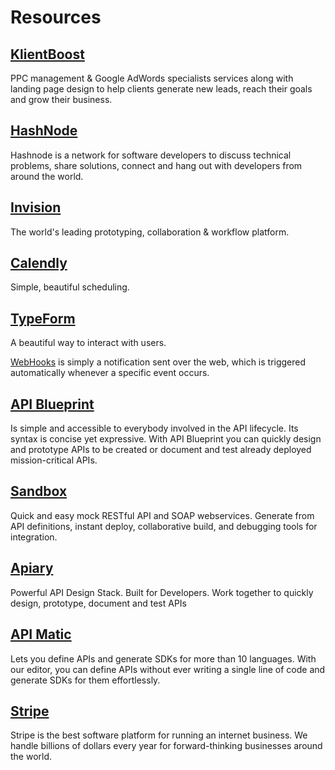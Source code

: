 # Resources

## [KlientBoost](https://klientboost.com/)
PPC management & Google AdWords specialists services along with landing page design to help clients generate new leads, reach their goals and grow their business.

## [HashNode](https://hashnode.com/)
Hashnode is a network for software developers to discuss technical problems, share solutions, connect and hang out with developers from around the world.

## [Invision](https://projects.invisionapp.com)
The world's leading prototyping, collaboration & workflow platform.

## [Calendly](https://calendly.com)
Simple, beautiful scheduling.

## [TypeForm](https://www.typeform.com/)
A beautiful way to interact with users.

[WebHooks](https://www.typeform.com/help/webhooks) is simply a notification sent over the web, which is triggered automatically whenever a specific event occurs.

## [API Blueprint](https://apiblueprint.org/)
Is simple and accessible to everybody involved in the API lifecycle. Its syntax is concise yet expressive. With API Blueprint you can quickly design and prototype APIs to be created or document and test already deployed mission-critical APIs.

## [Sandbox](https://getsandbox.com/)
Quick and easy mock RESTful API and SOAP webservices. Generate from API definitions,
instant deploy, collaborative build, and debugging tools for integration.

## [Apiary](https://apiary.io/)
Powerful API Design Stack. Built for Developers.
Work together to quickly design, prototype, document and test APIs

## [API Matic](https://apimatic.io/)
Lets you define APIs and generate SDKs for more than 10 languages. With our editor, you can define APIs without ever writing a single line of code and generate SDKs for them effortlessly.

## [Stripe](https://stripe.com/)
Stripe is the best software platform for running an internet business. We handle billions of dollars every year for forward-thinking businesses around the world.
